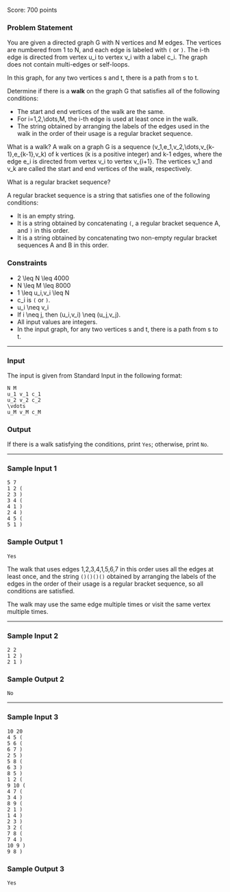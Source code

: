 Score: 700 points

### Problem Statement

You are given a directed graph G with N vertices and M edges. The vertices are numbered from 1 to N, and each edge is labeled with `(` or `)`. The i-th edge is directed from vertex u\_i to vertex v\_i with a label c\_i. The graph does not contain multi-edges or self-loops.

In this graph, for any two vertices s and t, there is a path from s to t.

Determine if there is a **walk** on the graph G that satisfies all of the following conditions:

* The start and end vertices of the walk are the same.
* For i=1,2,\dots,M, the i-th edge is used at least once in the walk.
* The string obtained by arranging the labels of the edges used in the walk in the order of their usage is a regular bracket sequence.

What is a walk?
A walk on a graph G is a sequence (v\_1,e\_1,v\_2,\dots,v\_{k-1},e\_{k-1},v\_k) of k vertices (k is a positive integer) and k-1 edges, where the edge e\_i is directed from vertex v\_i to vertex v\_{i+1}. The vertices v\_1 and v\_k are called the start and end vertices of the walk, respectively.

What is a regular bracket sequence?

A regular bracket sequence is a string that satisfies one of the following conditions:

* It is an empty string.
* It is a string obtained by concatenating `(`, a regular bracket sequence A, and `)` in this order.
* It is a string obtained by concatenating two non-empty regular bracket sequences A and B in this order.

### Constraints

* 2 \leq N \leq 4000
* N \leq M \leq 8000
* 1 \leq u\_i,v\_i \leq N
* c\_i is `(` or `)`.
* u\_i \neq v\_i
* If i \neq j, then (u\_i,v\_i) \neq (u\_j,v\_j).
* All input values are integers.
* In the input graph, for any two vertices s and t, there is a path from s to t.

---

### Input

The input is given from Standard Input in the following format:

```
N M
u_1 v_1 c_1
u_2 v_2 c_2
\vdots
u_M v_M c_M
```

### Output

If there is a walk satisfying the conditions, print `Yes`; otherwise, print `No`.

---

### Sample Input 1

```
5 7
1 2 (
2 3 )
3 4 (
4 1 )
2 4 )
4 5 (
5 1 )
```

### Sample Output 1

```
Yes
```

The walk that uses edges 1,2,3,4,1,5,6,7 in this order uses all the edges at least once, and the string `()()()()` obtained by arranging the labels of the edges in the order of their usage is a regular bracket sequence, so all conditions are satisfied.

The walk may use the same edge multiple times or visit the same vertex multiple times.

---

### Sample Input 2

```
2 2
1 2 )
2 1 )
```

### Sample Output 2

```
No
```

---

### Sample Input 3

```
10 20
4 5 (
5 6 (
6 7 )
2 5 )
5 8 (
6 3 )
8 5 )
1 2 (
9 10 (
4 7 (
3 4 )
8 9 (
2 1 )
1 4 )
2 3 )
3 2 (
7 8 (
7 4 )
10 9 )
9 8 )
```

### Sample Output 3

```
Yes
```